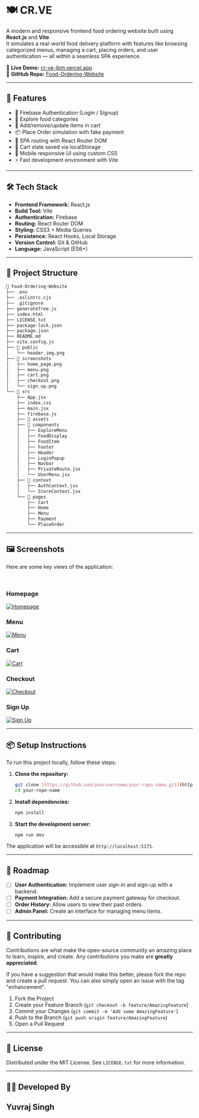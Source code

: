 # 🍽️ CR.VE

A modern and responsive frontend food ordering website built using **React.js** and **Vite**.  
It simulates a real-world food delivery platform with features like browsing categorized menus, managing a cart, placing orders, and user authentication — all within a seamless SPA experience.

🔗 **Live Demo:** [cr-ve-ibm.vercel.app](https://cr-ve-ibm.vercel.app)  
🔗 **GitHub Repo:** [Food-Ordering-Website](https://github.com/0-YuvrajSingh/Food-Ordering-Website)

---

## 🚀 Features

- 🔐 Firebase Authentication (Login / Signup)
- 🧭 Explore food categories
- 🛒 Add/remove/update items in cart
- 📦 Place Order simulation with fake payment
- 🧩 SPA routing with React Router DOM
- 🔄 Cart state saved via localStorage
- 📱 Mobile responsive UI using custom CSS
- ⚡ Fast development environment with Vite

---

## 🛠️ Tech Stack

- **Frontend Framework:** React.js  
- **Build Tool:** Vite  
- **Authentication:** Firebase  
- **Routing:** React Router DOM  
- **Styling:** CSS3 + Media Queries  
- **Persistence:** React Hooks, Local Storage  
- **Version Control:** Git & GitHub  
- **Language:** JavaScript (ES6+)



---

## 📁 Project Structure

```bash
📁 Food-Ordering-Website
├── .env
├── .eslintrc.cjs
├── .gitignore
├── generateTree.js
├── index.html
├── LICENSE.txt
├── package-lock.json
├── package.json
├── README.md
├── vite.config.js
├── 📁 public
│   └── header_img.png
├── 📁 screenshots
│   ├── home_page.png
│   ├── menu.png
│   ├── cart.png
│   ├── checkout.png
│   └── sign_up.png
└── 📁 src
    ├── App.jsx
    ├── index.css
    ├── main.jsx
    ├── firebase.js
    ├── 📁 assets
    ├── 📁 components
    │   ├── ExploreMenu
    │   ├── FoodDisplay
    │   ├── FoodItem
    │   ├── Footer
    │   ├── Header
    │   ├── LoginPopup
    │   ├── Navbar
    │   ├── PrivateRoute.jsx
    │   └── UserMenu.jsx
    ├── 📁 context
    │   ├── AuthContext.jsx
    │   └── StoreContext.jsx
    └── 📁 pages
        ├── Cart
        ├── Home
        ├── Menu
        ├── Payment
        └── PlaceOrder
```
---

## 🖼️ Screenshots

Here are some key views of the application:

<br/>

### Homepage
[![Homepage](screenshots/home_page.png)](screenshots/home_page.png)

### Menu
[![Menu](screenshots/menu.png)](screenshots/menu.png)

### Cart
[![Cart](screenshots/cart.png)](screenshots/cart.png)

### Checkout
[![Checkout](screenshots/checkout.png)](screenshots/checkout.png)

### Sign Up
[![Sign Up](screenshots/sign_up.png)](screenshots/sign_up.png)

---

## 📦 Setup Instructions

To run this project locally, follow these steps:

1.  **Clone the repository:**
    ```bash
    git clone [https://github.com/yourusername/your-repo-name.git](https://github.com/yourusername/your-repo-name.git)
    cd your-repo-name
    ```

2.  **Install dependencies:**
    ```bash
    npm install
    ```

3.  **Start the development server:**
    ```bash
    npm run dev
    ```

The application will be accessible at `http://localhost:5173`.

---

## 🎯 Roadmap

* [ ] **User Authentication:** Implement user sign-in and sign-up with a backend.
* [ ] **Payment Integration:** Add a secure payment gateway for checkout.
* [ ] **Order History:** Allow users to view their past orders.
* [ ] **Admin Panel:** Create an interface for managing menu items.

---

## 🤝 Contributing

Contributions are what make the open-source community an amazing place to learn, inspire, and create. Any contributions you make are **greatly appreciated**.

If you have a suggestion that would make this better, please fork the repo and create a pull request. You can also simply open an issue with the tag "enhancement".

1.  Fork the Project
2.  Create your Feature Branch (`git checkout -b feature/AmazingFeature`)
3.  Commit your Changes (`git commit -m 'Add some AmazingFeature'`)
4.  Push to the Branch (`git push origin feature/AmazingFeature`)
5.  Open a Pull Request

---

## 📄 License

Distributed under the MIT License. See `LICENSE.txt` for more information.

---

## 👨‍💻 Developed By

Yuvraj Singh
---